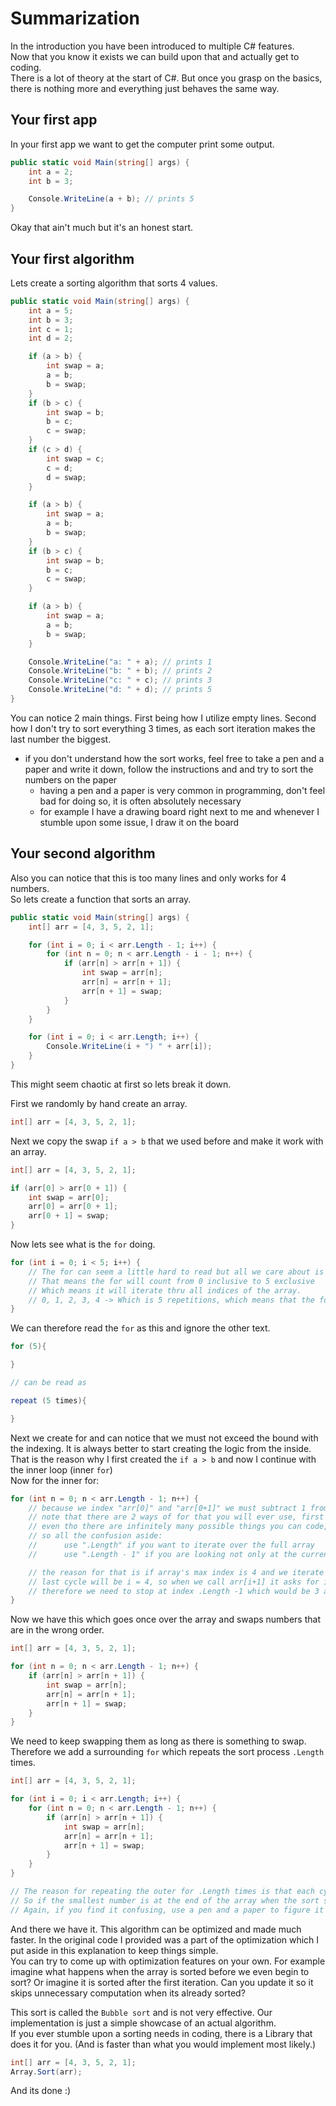 # Summarization
In the introduction you have been introduced to multiple C# features. \
Now that you know it exists we can build upon that and actually get to coding. \
There is a lot of theory at the start of C#. But once you grasp on the basics, there is nothing more and everything just behaves the same way.

## Your first app
In your first app we want to get the computer print some output.
```csharp
public static void Main(string[] args) {
    int a = 2;
    int b = 3;

    Console.WriteLine(a + b); // prints 5
}
```

Okay that ain't much but it's an honest start.

## Your first algorithm
Lets create a sorting algorithm that sorts 4 values.
```csharp
public static void Main(string[] args) {
    int a = 5;
    int b = 3;
    int c = 1;
    int d = 2;

    if (a > b) {
        int swap = a;
        a = b;
        b = swap;
    }
    if (b > c) {
        int swap = b;
        b = c;
        c = swap;
    }
    if (c > d) {
        int swap = c;
        c = d;
        d = swap;
    }

    if (a > b) {
        int swap = a;
        a = b;
        b = swap;
    }
    if (b > c) {
        int swap = b;
        b = c;
        c = swap;
    }

    if (a > b) {
        int swap = a;
        a = b;
        b = swap;
    }

    Console.WriteLine("a: " + a); // prints 1
    Console.WriteLine("b: " + b); // prints 2
    Console.WriteLine("c: " + c); // prints 3
    Console.WriteLine("d: " + d); // prints 5
}
```
You can notice 2 main things. First being how I utilize empty lines. Second how I don't try to sort everything 3 times, as each sort iteration makes the last number the biggest.
- if you don't understand how the sort works, feel free to take a pen and a paper and write it down, follow the instructions and and try to sort the numbers on the paper
  - having a pen and a paper is very common in programming, don't feel bad for doing so, it is often absolutely necessary
  - for example I have a drawing board right next to me and whenever I stumble upon some issue, I draw it on the board

## Your second algorithm
Also you can notice that this is too many lines and only works for 4 numbers.\
So lets create a function that sorts an array.
```csharp
public static void Main(string[] args) {
    int[] arr = [4, 3, 5, 2, 1];

    for (int i = 0; i < arr.Length - 1; i++) {
        for (int n = 0; n < arr.Length - i - 1; n++) {
            if (arr[n] > arr[n + 1]) {
                int swap = arr[n];
                arr[n] = arr[n + 1];
                arr[n + 1] = swap;
            }
        }
    }

    for (int i = 0; i < arr.Length; i++) {
        Console.WriteLine(i + ") " + arr[i]);
    }
}
```
This might seem chaotic at first so lets break it down.

First we randomly by hand create an array.
```csharp
int[] arr = [4, 3, 5, 2, 1];
```
Next we copy the swap `if a > b` that we used before and make it work with an array.
```csharp
int[] arr = [4, 3, 5, 2, 1];

if (arr[0] > arr[0 + 1]) {
    int swap = arr[0];
    arr[0] = arr[0 + 1];
    arr[0 + 1] = swap;
}
```
Now lets see what is the `for` doing.
```csharp
for (int i = 0; i < 5; i++) {
    // The for can seem a little hard to read but all we care about is the 5 there.
    // That means the for will count from 0 inclusive to 5 exclusive
    // Which means it will iterate thru all indices of the array.
    // 0, 1, 2, 3, 4 -> Which is 5 repetitions, which means that the for makes the same amount of repetitions as the number said.
}
```
We can therefore read the `for` as this and ignore the other text.
```csharp
for (5){

}

// can be read as

repeat (5 times){

}
```
Next we create for and can notice that we must not exceed the bound with the indexing. It is always better to start creating the logic from the inside.\
That is the reason why I first created the `if a > b` and now I continue with the inner loop (inner `for`)\
Now for the inner for:
```csharp
for (int n = 0; n < arr.Length - 1; n++) {
    // because we index "arr[0]" and "arr[0+1]" we must subtract 1 from the length
    // note that there are 2 ways of for that you will ever use, first being the one with "arr.Length" repetitions and the second being "arr.Length - 1" repetitions
    // even tho there are infinitely many possible things you can code, you will never use anything else in the for
    // so all the confusion aside:
    //      use ".Length" if you want to iterate over the full array
    //      use ".Length - 1" if you are looking not only at the current "arr[i]" but also for the next "arr[i+1]"

    // the reason for that is if array's max index is 4 and we iterate over the entire array
    // last cycle will be i = 4, so when we call arr[i+1] it asks for index 5 which is out of bounds and the program crashes
    // therefore we need to stop at index .Length -1 which would be 3 and arr[3+1] exists, so it runs normally
}
```
Now we have this which goes once over the array and swaps numbers that are in the wrong order.
```csharp
int[] arr = [4, 3, 5, 2, 1];

for (int n = 0; n < arr.Length - 1; n++) {
    if (arr[n] > arr[n + 1]) {
        int swap = arr[n];
        arr[n] = arr[n + 1];
        arr[n + 1] = swap;
    }
}
```
We need to keep swapping them as long as there is something to swap. Therefore we add a surrounding `for` which repeats the sort process `.Length` times.
```csharp
int[] arr = [4, 3, 5, 2, 1];

for (int i = 0; i < arr.Length; i++) {
    for (int n = 0; n < arr.Length - 1; n++) {
        if (arr[n] > arr[n + 1]) {
            int swap = arr[n];
            arr[n] = arr[n + 1];
            arr[n + 1] = swap;
        }
    }
}

// The reason for repeating the outer for .Length times is that each cycle moves the smallest number to the beginning of the array.
// So if the smallest number is at the end of the array when the sort starts, it needs .Length iterations to move it to the beginning, therefore sort it to its correct position.
// Again, if you find it confusing, use a pen and a paper to figure it out.
```
And there we have it. This algorithm can be optimized and made much faster. In the original code I provided was a part of the optimization which I put aside in this explanation to keep things simple.\
You can try to come up with optimization features on your own. For example imagine what happens when the array is sorted before we even begin to sort? Or imagine it is sorted after the first iteration. Can you update it so it skips unnecessary computation when its already sorted?

This sort is called the `Bubble sort` and is not very effective. Our implementation is just a simple showcase of an actual algorithm.\
If you ever stumble upon a sorting needs in coding, there is a Library that does it for you. (And is faster than what you would implement most likely.)
```csharp
int[] arr = [4, 3, 5, 2, 1];
Array.Sort(arr);
```
And its done :)